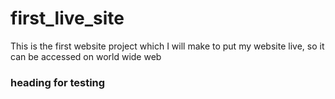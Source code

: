 # first_live_site
This is the first website project which I will make to put my website live, so it can be accessed on world wide web
 
 
 
 ### heading for testing

